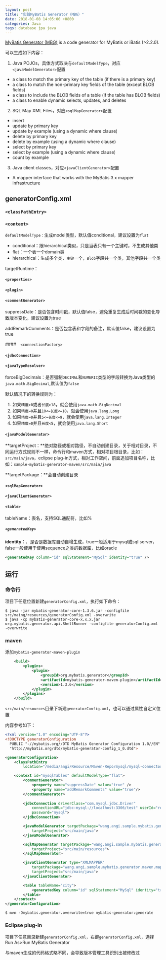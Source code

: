 ```yaml
---
layout: post
title: "实践MyBatis Generator（MBG）"
date: 2018-01-08 14:05:00 +0800
categories: Java
tags: database jpa java
---
```


[MyBatis Generator (MBG)](http://www.mybatis.org/generator/) is a code generator for MyBatis or iBatis (>2.2.0).

可以生成如下内容：

1. Java POJOs，具体方式取决与`defaultModelType`，对应`<javaModelGenerator>`配置

- a class to match the primary key of the table (if there is a primary key)
- a class to match the non-primary key fields of the table (except BLOB fields)
- a class to include the BLOB fields of a table (if the table has BLOB fields)
- a class to enable dynamic selects, updates, and deletes

2. SQL Map XML Files，对应`<sqlMapGenerator>`配置

- insert
- update by primary key
- update by example (using a dynamic where clause)
- delete by primary key
- delete by example (using a dynamic where clause)
- select by primary key
- select by example (using a dynamic where clause)
- count by example

3. Java client classes，对应`<javaClientGenerator>`配置

* A mapper interface that works with the MyBatis 3.x mapper infrastructure

## generatorConfig.xml

### `<classPathEntry>`

### `<context>`

`defaultModelType：`生成model类型，默认值conditional，建议设置为`flat`

* conditional：跟hierarchical类似，只是当表只有一个主键时，不生成其他类
* flat：一个表一个domain类
* hierarchical：生成多个类，`主键`一个，`Blob`字段共一个类，其他字段共一个类



targetRuntime：

#### `<properties>`

#### `<plugin>`

#### `<commentGenerator>`

suppressDate：是否包含时间戳，默认值false，避免重复生成后时间戳的变化导致版本变化，建议设置为true

addRemarkComments：是否包含表和字段的备注，默认值false，建议设置为true

####　`<connectionFactory>`

#### `<jdbcConnection>`

#### `<javaTypeResolver>`

forceBigDecimals：是否强制`DECIMAL`和`NUMERIC`类型的字段转换为Java类型的`java.math.BigDecimal`,默认值为`false`

默认情况下的转换规则为：

1. 如果`精度>0`或者`长度>18`，就会使用`java.math.BigDecimal`
2. 如果`精度=0`并且`10<=长度<=18`，就会使用`java.lang.Long`
3. 如果`精度=0`并且`5<=长度<=9`，就会使用`java.lang.Integer`
4. 如果`精度=0`并且`长度<5`，就会使用`java.lang.Short`

#### `<javaModelGenerator>`

**targetProject：**绝对路径或相对路径，不自动创建目录，关于相对目录，不同运行方式规则不一样，命令行和maven方式，相对项目根目录，比如：`src/main/java`，eclipse plug-in方式，相对工作空间，前面追加项目名称，比如：`sample-mybatis-generator-maven/src/main/java`

**targetPackage：**会自动创建目录

#### `<sqlMapGenerator>`

#### `<javaClientGenerator>`

#### `<table>`

tableName：表名，支持SQL通配符，比如%

##### `<generatedKey>`

**identity：**，是否是数据库自动自增生成，true一般适用于mysql或sql server，false一般使用于使用sequence之类的数据库，比如oracle

```xml
<generatedKey column="id" sqlStatement="MySql" identity="true" />
```



## 运行

### 命令行

项目下任意位置新建`generatorConfig.xml`，执行如下命令：

```shell
$ java -jar mybatis-generator-core-1.3.6.jar -configfile src/maing/resources/generatorConfig.xml -overwrite
$ java -cp mybatis-generator-core-x.x.x.jar org.mybatis.generator.api.ShellRunner -configfile generatorConfig.xml -overwrite
```

### maven

添加`mybatis-generator-maven-plugin`

```xml
	<build>
		<plugins>
			<plugin>
				<groupId>org.mybatis.generator</groupId>
				<artifactId>mybatis-generator-maven-plugin</artifactId>
				<version>1.3.6</version>
			</plugin>
		</plugins>
	</build>
```

`src/main/resources`目录下新建`generatorConfig.xml`，也可以通过属性自定义位置

内容参考如下：

```xml
<?xml version="1.0" encoding="UTF-8"?>
<!DOCTYPE generatorConfiguration
  PUBLIC "-//mybatis.org//DTD MyBatis Generator Configuration 1.0//EN"
  "http://mybatis.org/dtd/mybatis-generator-config_1_0.dtd">

<generatorConfiguration>
	<classPathEntry
		location="/media/angi/Resource/Maven-Repo/mysql/mysql-connector-java/5.1.45/mysql-connector-java-5.1.45.jar" />

	<context id="mysqlTables" defaultModelType="flat">
		<commentGenerator>
			<property name="suppressDate" value="true" />
			<property name="addRemarkComments" value="true"/>
		</commentGenerator>
		
		<jdbcConnection driverClass="com.mysql.jdbc.Driver"
			connectionURL="jdbc:mysql://localhost:3306/test" userId="root"
			password="mysql">
		</jdbcConnection>

		<javaModelGenerator targetPackage="wang.angi.sample.mybatis.generator.maven.model"
			targetProject="src/main/java">
		</javaModelGenerator>

		<sqlMapGenerator targetPackage="wang.angi.sample.mybatis.generator.maven.mapper"
			targetProject="src/main/resources">
		</sqlMapGenerator>

		<javaClientGenerator type="XMLMAPPER"
			targetPackage="wang.angi.sample.mybatis.generator.maven.mapper"
			targetProject="src/main/java">
		</javaClientGenerator>

		<table tableName="city">
			<generatedKey column="id" sqlStatement="MySql" identity="true" />
		</table>
	</context>
</generatorConfiguration>
```



```shell
$ mvn -Dmybatis.generator.overwrite=true mybatis-generator:generate
```

### Eclipse plug-in

项目下任意目录新建`generatorConfig.xml`，右键`generatorConfig.xml`，选择Run As>Run MyBatis Generator

与maven生成的代码格式略不同，会导致版本管理工具识别出被修改过
